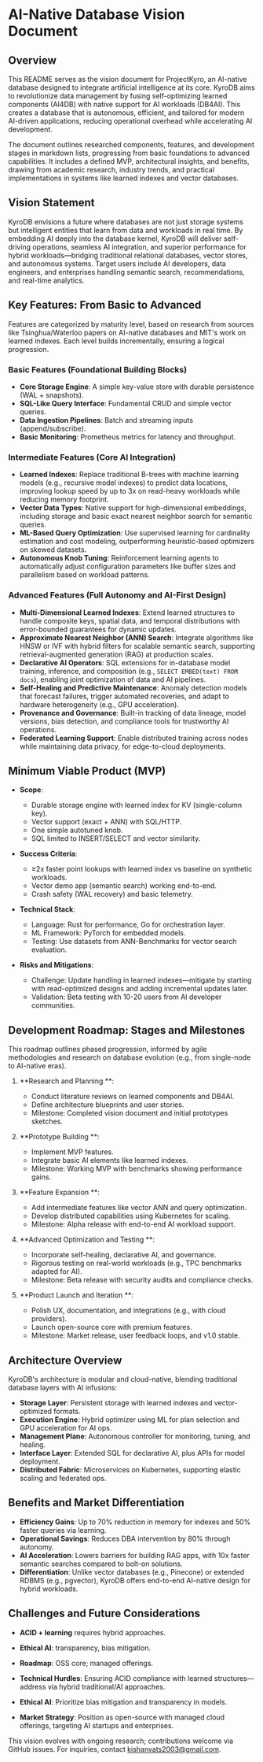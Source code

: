 # AI-Native Database Vision Document

## Overview

This README serves as the vision document for ProjectKyro, an AI-native database designed to integrate artificial intelligence at its core. KyroDB aims to revolutionize data management by fusing self-optimizing learned components (AI4DB) with native support for AI workloads (DB4AI). This creates a database that is autonomous, efficient, and tailored for modern AI-driven applications, reducing operational overhead while accelerating AI development.

The document outlines researched components, features, and development stages in markdown lists, progressing from basic foundations to advanced capabilities. It includes a defined MVP, architectural insights, and benefits, drawing from academic research, industry trends, and practical implementations in systems like learned indexes and vector databases.

## Vision Statement
KyroDB envisions a future where databases are not just storage systems but intelligent entities that learn from data and workloads in real time. By embedding AI deeply into the database kernel, KyroDB will deliver self-driving operations, seamless AI integration, and superior performance for hybrid workloads—bridging traditional relational databases, vector stores, and autonomous systems. Target users include AI developers, data engineers, and enterprises handling semantic search, recommendations, and real-time analytics.

## Key Features: From Basic to Advanced

Features are categorized by maturity level, based on research from sources like Tsinghua/Waterloo papers on AI-native databases and MIT's work on learned indexes. Each level builds incrementally, ensuring a logical progression.

### Basic Features (Foundational Building Blocks)
- **Core Storage Engine**: A simple key-value store with durable persistence (WAL + snapshots).
- **SQL-Like Query Interface**: Fundamental CRUD and simple vector queries.
- **Data Ingestion Pipelines**: Batch and streaming inputs (append/subscribe).
- **Basic Monitoring**: Prometheus metrics for latency and throughput.

### Intermediate Features (Core AI Integration)
- **Learned Indexes**: Replace traditional B-trees with machine learning models (e.g., recursive model indexes) to predict data locations, improving lookup speed by up to 3x on read-heavy workloads while reducing memory footprint.
- **Vector Data Types**: Native support for high-dimensional embeddings, including storage and basic exact nearest neighbor search for semantic queries.
- **ML-Based Query Optimization**: Use supervised learning for cardinality estimation and cost modeling, outperforming heuristic-based optimizers on skewed datasets.
- **Autonomous Knob Tuning**: Reinforcement learning agents to automatically adjust configuration parameters like buffer sizes and parallelism based on workload patterns.

### Advanced Features (Full Autonomy and AI-First Design)
- **Multi-Dimensional Learned Indexes**: Extend learned structures to handle composite keys, spatial data, and temporal distributions with error-bounded guarantees for dynamic updates.
- **Approximate Nearest Neighbor (ANN) Search**: Integrate algorithms like HNSW or IVF with hybrid filters for scalable semantic search, supporting retrieval-augmented generation (RAG) at production scales.
- **Declarative AI Operators**: SQL extensions for in-database model training, inference, and composition (e.g., `SELECT EMBED(text) FROM docs`), enabling joint optimization of data and AI pipelines.
- **Self-Healing and Predictive Maintenance**: Anomaly detection models that forecast failures, trigger automated recoveries, and adapt to hardware heterogeneity (e.g., GPU acceleration).
- **Provenance and Governance**: Built-in tracking of data lineage, model versions, bias detection, and compliance tools for trustworthy AI operations.
- **Federated Learning Support**: Enable distributed training across nodes while maintaining data privacy, for edge-to-cloud deployments.

## Minimum Viable Product (MVP)

- **Scope**:
  - Durable storage engine with learned index for KV (single-column key).
  - Vector support (exact + ANN) with SQL/HTTP.
  - One simple autotuned knob.
  - SQL limited to INSERT/SELECT and vector similarity.

- **Success Criteria**:
  - ≥2x faster point lookups with learned index vs baseline on synthetic workloads.
  - Vector demo app (semantic search) working end-to-end.
  - Crash safety (WAL recovery) and basic telemetry.

- **Technical Stack**:
  - Language: Rust for performance, Go for orchestration layer.
  - ML Framework: PyTorch for embedded models.
  - Testing: Use datasets from ANN-Benchmarks for vector search evaluation.

- **Risks and Mitigations**:
  - Challenge: Update handling in learned indexes—mitigate by starting with read-optimized designs and adding incremental updates later.
  - Validation: Beta testing with 10-20 users from AI developer communities.

## Development Roadmap: Stages and Milestones

This roadmap outlines phased progression, informed by agile methodologies and research on database evolution (e.g., from single-node to AI-native eras).

1. **Research and Planning **:
   - Conduct literature reviews on learned components and DB4AI.
   - Define architecture blueprints and user stories.
   - Milestone: Completed vision document and initial prototypes sketches.

2. **Prototype Building **:
   - Implement MVP features.
   - Integrate basic AI elements like learned indexes.
   - Milestone: Working MVP with benchmarks showing performance gains.

3. **Feature Expansion **:
   - Add intermediate features like vector ANN and query optimization.
   - Develop distributed capabilities using Kubernetes for scaling.
   - Milestone: Alpha release with end-to-end AI workload support.

4. **Advanced Optimization and Testing **:
   - Incorporate self-healing, declarative AI, and governance.
   - Rigorous testing on real-world workloads (e.g., TPC benchmarks adapted for AI).
   - Milestone: Beta release with security audits and compliance checks.

5. **Product Launch and Iteration **:
   - Polish UX, documentation, and integrations (e.g., with cloud providers).
   - Launch open-source core with premium features.
   - Milestone: Market release, user feedback loops, and v1.0 stable.

## Architecture Overview

KyroDB's architecture is modular and cloud-native, blending traditional database layers with AI infusions:

- **Storage Layer**: Persistent storage with learned indexes and vector-optimized formats.
- **Execution Engine**: Hybrid optimizer using ML for plan selection and GPU acceleration for AI ops.
- **Management Plane**: Autonomous controller for monitoring, tuning, and healing.
- **Interface Layer**: Extended SQL for declarative AI, plus APIs for model deployment.
- **Distributed Fabric**: Microservices on Kubernetes, supporting elastic scaling and federated ops.

## Benefits and Market Differentiation

- **Efficiency Gains**: Up to 70% reduction in memory for indexes and 50% faster queries via learning.
- **Operational Savings**: Reduces DBA intervention by 80% through autonomy.
- **AI Acceleration**: Lowers barriers for building RAG apps, with 10x faster semantic searches compared to bolt-on solutions.
- **Differentiation**: Unlike vector databases (e.g., Pinecone) or extended RDBMS (e.g., pgvector), KyroDB offers end-to-end AI-native design for hybrid workloads.

## Challenges and Future Considerations
- **ACID + learning** requires hybrid approaches.
- **Ethical AI**: transparency, bias mitigation.
- **Roadmap**: OSS core; managed offerings.

- **Technical Hurdles**: Ensuring ACID compliance with learned structures—address via hybrid traditional/AI approaches.
- **Ethical AI**: Prioritize bias mitigation and transparency in models.
- **Market Strategy**: Position as open-source with managed cloud offerings, targeting AI startups and enterprises.

This vision evolves with ongoing research; contributions welcome via GitHub issues. For inquiries, contact kishanvats2003@gmail.com.

